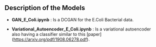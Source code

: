 ## Description of the Models

- __GAN_E_Coli.ipynb__ : Is a DCGAN for the E.Coli Bacterial data.

- __Variational_Autoencoder_E_Coli.ipynb__ : Is a variational autoencoder also having a classifier similar to this [paper] (https://arxiv.org/pdf/1908.06278.pdf).
